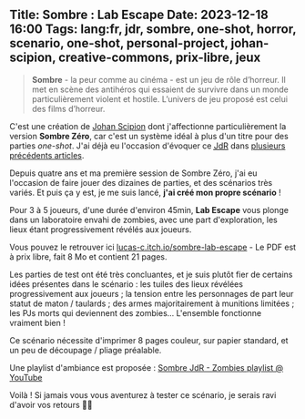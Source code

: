Title: Sombre : Lab Escape
Date: 2023-12-18 16:00
Tags: lang:fr, jdr, sombre, one-shot, horror, scenario, one-shot, personal-project, johan-scipion, creative-commons, prix-libre, jeux
---
> **Sombre** - la peur comme au cinéma - est un jeu de rôle d’horreur. Il met en scène des antihéros qui essaient
> de survivre dans un monde particulièrement violent et hostile.
> L’univers de jeu proposé est celui des films d’horreur.

C'est une création de [Johan Scipion](https://www.terresetranges.net/sombre.html) dont j'affectionne particulièrement la version **Sombre Zéro**,
car c'est un système idéal à plus d'un titre pour des parties _one-shot_.
J'ai déjà eu l'occasion d'évoquer ce [<abbr title="Jeu de Rôle">JdR</abbr>](/lucas/blog/tag/jdr.html) dans [plusieurs précédents articles](tag/sombre.html).

Depuis quatre ans et ma première session de Sombre Zéro, j'ai eu l'occasion de faire jouer des dizaines de parties, et des scénarios très variés.
Et puis ça y est, je me suis lancé, **j'ai créé mon propre scénario** !

Pour 3 à 5 joueurs, d'une durée d'environ 45min, **Lab Escape** vous plonge dans un laboratoire envahi de zombies, avec une part d'exploration, les lieux étant progressivement révélés aux joueurs.

Vous pouvez le retrouver ici [lucas-c.itch.io/sombre-lab-escape](https://lucas-c.itch.io/sombre-lab-escape) - Le PDF est à prix libre, fait 8 Mo et contient 21 pages.

Les parties de test ont été très concluantes, et je suis plutôt fier de certains idées présentes dans le scénario : les tuiles des lieux révélées progressivement aux joueurs ; la tension entre les personnages de part leur statut de maton / taulards ; des armes majoritairement à munitions limitées ; les PJs morts qui deviennent des zombies...
L'ensemble fonctionne vraiment bien !

Ce scénario nécessite d'imprimer 8 pages couleur, sur papier standard, et un peu de découpage / pliage préalable.

Une playlist d'ambiance est proposée : [Sombre JdR - Zombies playlist @ YouTube](https://www.youtube.com/playlist?list=PLLgE-ga3W_kYmA6EQH6fzWmBQmNp39kTF)

Voilà !
Si jamais vous vous aventurez à tester ce scénario, je serais ravi d'avoir vos retours 🙂🧟

<div class="side-by-side">
  <img alt="" src="images/jdr/Sombre-LabEscape.jpg">
  <img alt="" src="images/2023/12/Photo02.jpg">
</div>

<div class="side-by-side">
  <img alt="" src="images/2023/12/Photo03.jpg">
  <img alt="" src="images/2023/12/FullPlan-small.jpg">
</div>

<div class="side-by-side">
    <img alt="" src="images/2023/12/Sombre-LabEscape-page13.jpg">
    <img alt="" src="images/2023/12/Sombre-LabEscape-page14.jpg">
</div>

<div class="side-by-side">
    <img alt="" src="images/2023/12/Sombre-LabEscape-page15.jpg">
    <img alt="" src="images/2023/12/Sombre-LabEscape-page19.jpg">
</div>

<!-- Com'
* [x] https://lucas-c.itch.io/sombre-lab-escape
* [x] https://www.scenariotheque.org/Document/info_doc.php?id_doc=10996
      -> référence : https://lucas-c.github.io/jdr/Sombre/scenario/Sombre-LabEscape.pdf
* [x] https://www.terresetranges.net/forums/viewtopic.php?pid=21404#p21404
* [x] https://www.casusno.fr/viewtopic.php?p=2199301#p2199301
* [x] https://opale-roliste.com/forum/ressources/vos-creations/sombre?page=8#comment-10971
* [x] post sur le fil Ludochaordic du Discord CestPadDuJdr
* [ ] https://www.reddit.com/r/jdr
* [ ] https://forums.ffjdr.org/c/jdr/jdr-gratuit/30
* [ ] Discord PTGPTB ?
-->

<style>
@font-face {
  font-family: Freedom45;
  src: url('https://lucas-c.github.io/jdr/Sombre/scenario/fonts/Freedom45.otf');
}
article h1 {
  font-family: Freedom45;
}
.side-by-side > * {
  margin: 1rem auto;
  max-width: 100%;
}
@media (min-width:768px) {
  .side-by-side {
    display: flex;
    justify-content: center;
    align-items: center;
  }
  .side-by-side > * {
    margin: 1rem;
    max-width: 50%;
  }
}
</style>
